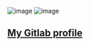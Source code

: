 ![image](https://github-readme-stats.vercel.app/api?username=sparkklol&theme=nord&show_icons=true)
<img src="https://github-readme-stats.vercel.app/api/top-langs/?username=ignxcy&layout=compact&hide=php&theme=nord" alt="image" data-canonical-src="https://github-readme-stats.vercel.app/api?username=ignxcy&amp;theme=nord&amp;show_icons=true" style="max-width: 100%;">

<h2><a href="https://gitlab.com/ignxcy">My Gitlab profile</a></h2>